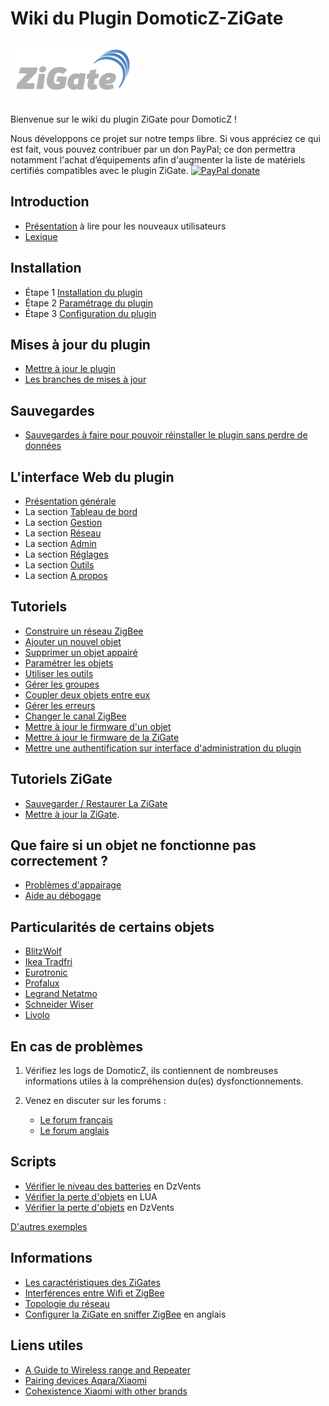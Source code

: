 # Wiki du Plugin DomoticZ-ZiGate

![zigate.fr](../Images/ZiGate.png)

Bienvenue sur le wiki du plugin ZiGate pour DomoticZ !

Nous développons ce projet sur notre temps libre. Si vous appréciez ce qui est fait, vous pouvez contribuer par un don PayPal; ce don permettra notamment l'achat d’équipements afin d'augmenter la liste de matériels certifiés compatibles avec le plugin ZiGate. [![PayPal donate](https://camo.githubusercontent.com/d5d24e33e2f4b6fe53987419a21b203c03789a8f/68747470733a2f2f696d672e736869656c64732e696f2f62616467652f446f6e6174652d50617950616c2d677265656e2e737667)](https://paypal.me/pipiche)


## Introduction

* [Présentation](Home2.md) à lire pour les nouveaux utilisateurs
* [Lexique](Home2.md)


## Installation

* Étape 1 [Installation du plugin](Plugin_Installation.md)
* Étape 2 [Paramétrage du plugin](Plugin_Parametrage.md)
* Étape 3 [Configuration du plugin](Plugin_Configuration.md)


## Mises à jour du plugin

* [Mettre à jour le plugin](Plugin_Mise-a-jour.md#mettre-à-jour-le-plugin)
* [Les branches de mises à jour](Plugin_Mise-a-jour.md#les-branches-de-mise-à-jour)


## Sauvegardes

* [Sauvegardes à faire pour pouvoir réinstaller le plugin sans perdre de données](Plugin_Sauvegardes.md)


## L'interface Web du plugin

* [Présentation générale](WebUI_Presentation-generale.md)
* La section [Tableau de bord](WebUI_Tableau-de-bord.md)
* La section [Gestion](WebUI_Gestion.md)
* La section [Réseau](WebUI_Reseau.md)
* La section [Admin](WebUI_Admin.md)
* La section [Réglages](WebUI_Reglages.md)
* La section [Outils](WebUI_Outils.md)
* La section [A propos](WebUI_A-propos.md)


## Tutoriels

* [Construire un réseau ZigBee](Tuto_Construire-un-reseau-ZigBee.md)
* [Ajouter un nouvel objet](Tuto_Appairage-objet.md)
* [Supprimer un objet appairé](Tuto_Supprimer-un-objet.md)
* [Paramétrer les objets](Tuto_Parametrer-les-objets.md)
* [Utiliser les outils](Tuto_Utiliser-les-outils.md)
* [Gérer les groupes](Tuto_Gerer-les-groupes.md)
* [Coupler deux objets entre eux](Tuto_Coupler-deux-objets.md)
* [Gérer les erreurs](Tuto_Gerer-erreurs-plugin.md)
* [Changer le canal ZigBee](Tuto_Changer-le-canal-ZigBee.md)
* [Mettre à jour le firmware d'un objet](Tuto_Maj-firmware-objet.md)
* [Mettre à jour le firmware de la ZiGate](Tuto_Maj-firmware-zigate.md)
* [Mettre une authentification sur interface d'administration du plugin](Tuto_Mettre-une-authentification-sur-interface-web.md)

## Tutoriels ZiGate

* [Sauvegarder / Restaurer La ZiGate](https://zigate.fr/documentation/sauvegardez-et-restaurez-votre-zigate)
* [Mettre à jour la ZiGate](https://zigate.fr/documentation/mise-a-jour-de-la-zigate).


## Que faire si un objet ne fonctionne pas correctement ?

* [Problèmes d'appairage](Probleme_Appairage.md)
* [Aide au débogage](Probleme_Aide-Debogage.md)


## Particularités de certains objets

* [BlitzWolf](Les-objets_Blitzwolf.md)
* [Ikea Tradfri](Les-objets_Ikea.md)
* [Eurotronic](Les-objets_Eurotronic.md)
* [Profalux](Les-objets_Profalux.md)
* [Legrand Netatmo](Les-objets_Legrand.md)
* [Schneider Wiser](Les-objets_Schneider.md)
* [Livolo](Les-objets_Livolo.md)


## En cas de problèmes

1. Vérifiez les logs de DomoticZ, ils contiennent de nombreuses informations utiles à la compréhension du(es) dysfonctionnements.
2. Venez en discuter sur les forums :

   * [Le forum français](https://easydomoticz.com/forum/viewforum.php?f=28)
   * [Le forum anglais](https://www.domoticz.com/forum/viewforum.php?f=68)


## Scripts

* [Vérifier le niveau des batteries](../Contrib/CheckBatteryLevel.dzVents) en DzVents
* [Vérifier la perte d'objets](../Contrib/CheckDeadDevices.lua) en LUA
* [Vérifier la perte d'objets](../Contrib/CheckLastSeen.dzVents) en DzVents

[D'autres exemples](../Contrib/)


## Informations

* [Les caractéristiques des ZiGates](Info_Caracteristiques-des-ZiGates.md)
* [Interférences entre Wifi et ZigBee](Info_ZigBee-et-Wifi.md)
* [Topologie du réseau](Info_Topologie-reseau.md)
* [Configurer la ZiGate en sniffer ZigBee](../en-eng/Zigate-Sniffer.md)  en anglais


## Liens utiles

* [A Guide to Wireless range and Repeater](https://support.smartthings.com/hc/en-us/articles/209963206-A-guide-to-wireless-range-and-repeaters)
* [Pairing devices Aqara/Xiaomi](https://community.hubitat.com/t/xiaomi-aqara-devices-pairing-keeping-them-connected/623)
* [Cohexistence Xiaomi with other brands](https://community.hubitat.com/t/xiaomi-aqara-devices-pairing-keeping-them-connected/623)
